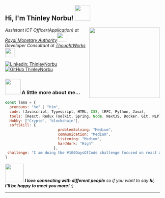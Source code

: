 <h2> Hi, I'm Thinley Norbu! <img src="https://media.giphy.com/media/mGcNjsfWAjY5AEZNw6/giphy.gif" width="50"></h2>
<img align='right' src="https://media.giphy.com/media/ieyl9zmCjO4b4t6qoY/giphy.gif" width="230">
<p><em>Assistant ICT Officer(Application) at <a href="http://www.unb.br">Royal Monetary Authority</a><img src="https://media.giphy.com/media/fYSnHlufseco8Fh93Z/giphy.gif" width="30"></br>Developer Consultant at <a href="https://www.thoughtworks.com">ThoughtWorks</a><img src="https://media.giphy.com/media/WUlplcMpOCEmTGBtBW/giphy.gif" width="30"> 
</em></p>

[![Linkedin: ThinleyNorbu](https://img.shields.io/badge/-thaianebraga-blue?style=flat-square&logo=Linkedin&logoColor=white&link=https://www.linkedin.com/in/thaianebraga/)](https://www.linkedin.com/in/thinley-norbu-abb565248/)
[![GitHub ThinleyNorbu](https://img.shields.io/github/followers/thaiane?label=follow&style=social)](https://github.com/Thinley-bot/)


### <img src="https://media.giphy.com/media/VgCDAzcKvsR6OM0uWg/giphy.gif" width="50"> A little more about me...  

```javascript
const lama = {
  pronouns: "he" | "him",
  code: [Javascript, Typescript, HTML, CSS, tRPC, Python, Java],
  tools: [React, Redux Toolkit, Spring, Node, NextJS, Docker, Git, NLP],
  Hobby: ["Crypto", "blockchain"],
  softSkill: {
                        problemSolving: "Medium",
                        communication: "Medium",
                        listening: "Medium",
                        hardWork: "High"
                      },
 challenge: "I am doing the #100DaysOfCode challenge focused on react and typescript"
}
```

<img src="https://media.giphy.com/media/LnQjpWaON8nhr21vNW/giphy.gif" width="60"> <em><b>I love connecting with different people</b> so if you want to say <b>hi, I'll be happy to meet you more!</b> :)</em>

---
